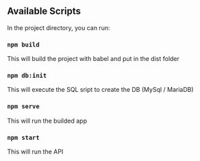 ## Available Scripts

In the project directory, you can run:

### `npm build`

This will build the project with babel and put in the dist folder

### `npm db:init`

This will execute the SQL sript to create the DB (MySql / MariaDB)

### `npm serve`

This will run the builded app

### `npm start`

This will run the API
